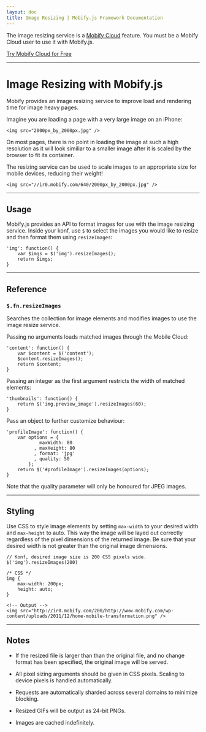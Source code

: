 ```yaml
---
layout: doc
title: Image Resizing | Mobify.js Framework Documentation
---
```


The image resizing service is a [Mobify Cloud](https://cloud.mobify.com/)
feature. You must be a Mobify Cloud user to use it with Mobify.js.

<a href="//cloud.mobify.com/" class="btn btn-primary rounded">Try Mobify Cloud for Free</a>

----

# Image Resizing with Mobify.js

Mobify provides an image resizing service to improve load and rendering
time for image heavy pages.

Imagine you are loading a page with a very large image on an iPhone:

    <img src="2000px_by_2000px.jpg" />

On most pages, there is no point in loading the image at such a high
resolution as it will look similiar to a smaller image after it is
scaled by the browser to fit its container.

The resizing service can be used to scale images to an appropriate size
for mobile devices, reducing their weight!

    <img src="//ir0.mobify.com/640/2000px_by_2000px.jpg" />

----

## Usage

Mobify.js provides an API to format images for use with the image
resizing service. Inside your konf, use `$` to select the images you
would like to resize and then format them using `resizeImages`:

    'img': function() {
        var $imgs = $('img').resizeImages();
        return $imgs;
    }

----

## Reference

### `$.fn.resizeImages`

Searches the collection for image elements and modifies images to use
the image resize service.

Passing no arguments loads matched images through the Mobile Cloud:

    'content': function() {
        var $content = $('content');
        $content.resizeImages();
        return $content;
    }

Passing an integer as the first argument restricts the width of matched
elements:

    'thumbnails': function() {
        return $('img.preview_image').resizeImages(60);
    }

Pass an object to further customize behaviour:

    'profileImage': function() {
        var options = {
                maxWidth: 80
              , maxHeight: 80
              , format: 'jpg'
              , quality: 50
            };
        return $('#profileImage').resizeImages(options);
    }

Note that the quality parameter will only be honoured for JPEG images.

----

## Styling

Use CSS to style image elements by setting `max-width` to your desired
width and `max-height` to auto. This way the image will be layed out
correctly regardless of the pixel dimensions of the returned image. Be
sure that your desired width is not greater than the original image
dimensions.

    // Konf, desired image size is 200 CSS pixels wide.
    $('img').resizeImages(200)

    /* CSS */
    img {
        max-width: 200px;
        height: auto;
    }

    <!-- Output -->
    <img src="http://ir0.mobify.com/200/http://www.mobify.com/wp-content/uploads/2011/12/home-mobile-transformation.png" />

----

##  Notes

- If the resized file is larger than than the original file, and no
  change format has been specified, the original image will be served.

- All pixel sizing arguments should be given in CSS pixels. Scaling to
  device pixels is handled automatically.

- Requests are automatically sharded across several domains to
  minimize blocking.

- Resized GIFs will be output as 24-bit PNGs.

- Images are cached indefinitely.